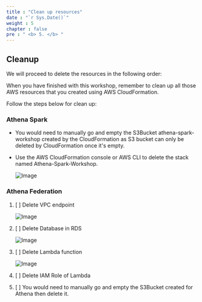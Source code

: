 ```yaml
---
title : "Clean up resources"
date : "`r Sys.Date()`"
weight : 5
chapter : false
pre : " <b> 5. </b> "
---
```

## Cleanup

We will proceed to delete the resources in the following order:

When you have finished with this workshop, remember to clean up all those AWS resources that you created using AWS CloudFormation.

Follow the steps below for clean up:
### Athena Spark

- You would need to manually go and empty the S3Bucket athena-spark-workshop created by the CloudFormation as S3 bucket can only be deleted by CloudFormation once it's empty.

- Use the AWS CloudFormation console or AWS CLI to delete the stack named Athena-Spark-Workshop.

   ![Image](/repo_pmt_ws-002/images/5/501.png?featherlight=false&width=90pc)
### Athena Federation

1. [ ] Delete VPC endpoint

   ![Image](/repo_pmt_ws-002/images/5/503.png?featherlight=false&width=90pc)
2. [ ] Delete Database in RDS

   ![Image](/repo_pmt_ws-002/images/5/504.png?featherlight=false&width=90pc)
3. [ ] Delete Lambda function

   ![Image](/repo_pmt_ws-002/images/5/501.png?featherlight=false&width=90pc)
4. [ ] Delete IAM Role of Lambda
5. [ ] You would need to manually go and empty the S3Bucket created for Athena then delete it.
